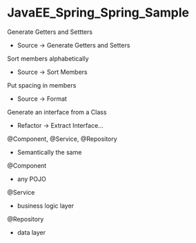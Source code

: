 # JavaEE_Spring_Spring_Sample

Generate Getters and Settters
 - Source -> Generate Getters and Setters
 
Sort members alphabetically
 - Source -> Sort Members
 
Put spacing in members
  - Source -> Format
  
Generate an interface from a Class
 - Refactor -> Extract Interface...
 
@Component, @Service, @Repository  
 - Semantically the same
 
@Component
 - any POJO
  
@Service
 - business logic layer
 
@Repository
 - data layer